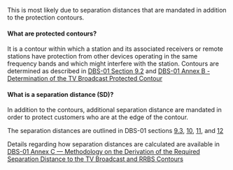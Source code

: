 This is most likely due to separation distances that are mandated in addition to the protection contours.

#### What are protected contours?

It is a contour within which a station and its associated receivers or remote stations have protection from other devices operating in the same frequency bands and which might interfere with the station.  Contours are determined as described in [DBS-01 Section 9.2](http://www.ic.gc.ca/eic/site/smt-gst.nsf/eng/sf10928.html#s9.2) and [DBS-01 Annex B - Determination of the TV Broadcast Protected Contour](http://www.ic.gc.ca/eic/site/smt-gst.nsf/eng/sf10928.html#sB)

#### What is a separation distance \(SD\)?

In addition to the contours, additional separation distance are mandated in order to protect customers who are at the edge of the contour.

The separation distances are outlined in DBS-01 sections [9.3](http://www.ic.gc.ca/eic/site/smt-gst.nsf/eng/sf10928.html#s9.3), [10](http://www.ic.gc.ca/eic/site/smt-gst.nsf/eng/sf10928.html#s10), [11](http://www.ic.gc.ca/eic/site/smt-gst.nsf/eng/sf10928.html#s11), and [12](http://www.ic.gc.ca/eic/site/smt-gst.nsf/eng/sf10928.html#s12)

Details regarding how separation distances are calculated are available in [DBS-01 Annex C — Methodology on the Derivation of the Required Separation Distance to the TV Broadcast and RRBS Contours](http://www.ic.gc.ca/eic/site/smt-gst.nsf/eng/sf10928.html#sC)

